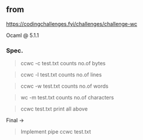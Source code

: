 ## from
https://codingchallenges.fyi/challenges/challenge-wc

Ocaml @ 5.1.1

### Spec.

> ccwc -c test.txt
counts no.of bytes

> ccwc -l test.txt
counts no.of lines

> ccwc -w test.txt
counts no.of words

> wc -m test.txt
counts no.of characters

> ccwc test.txt
 print all above

Final ->
> Implement pipe ccwc test.txt
